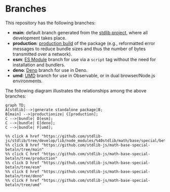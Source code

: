 <!--

@license Apache-2.0

Copyright (c) 2022 The Stdlib Authors.

Licensed under the Apache License, Version 2.0 (the "License");
you may not use this file except in compliance with the License.
You may obtain a copy of the License at

    http://www.apache.org/licenses/LICENSE-2.0

Unless required by applicable law or agreed to in writing, software
distributed under the License is distributed on an "AS IS" BASIS,
WITHOUT WARRANTIES OR CONDITIONS OF ANY KIND, either express or implied.
See the License for the specific language governing permissions and
limitations under the License.

-->

# Branches

This repository has the following branches:

-   **main**: default branch generated from the [stdlib project][stdlib-url], where all development takes place.
-   **production**: [production build][production-url] of the package (e.g., reformatted error messages to reduce bundle sizes and thus the number of bytes transmitted over a network).
-   **esm**: [ES Module][esm-url] branch for use via a `script` tag without the need for installation and bundlers.
-   **deno**: [Deno][deno-url] branch for use in Deno.
-   **umd**: [UMD][umd-url] branch for use in Observable, or in dual browser/Node.js environments.

The following diagram illustrates the relationships among the above branches:

```mermaid
graph TD;
A[stdlib]-->|generate standalone package|B;
B[main] -->|productionize| C[production];
C -->|bundle| D[esm];
C -->|bundle| E[deno];
C -->|bundle| F[umd];

%% click A href "https://github.com/stdlib-js/stdlib/tree/develop/lib/node_modules/%40stdlib/math/base/special/betaln"
%% click B href "https://github.com/stdlib-js/math-base-special-betaln/tree/main"
%% click C href "https://github.com/stdlib-js/math-base-special-betaln/tree/production"
%% click D href "https://github.com/stdlib-js/math-base-special-betaln/tree/esm"
%% click E href "https://github.com/stdlib-js/math-base-special-betaln/tree/deno"
%% click F href "https://github.com/stdlib-js/math-base-special-betaln/tree/umd"
```

[stdlib-url]: https://github.com/stdlib-js/stdlib/tree/develop/lib/node_modules/%40stdlib/math/base/special/betaln
[production-url]: https://github.com/stdlib-js/math-base-special-betaln/tree/production
[deno-url]: https://github.com/stdlib-js/math-base-special-betaln/tree/deno
[umd-url]: https://github.com/stdlib-js/math-base-special-betaln/tree/umd
[esm-url]: https://github.com/stdlib-js/math-base-special-betaln/tree/esm